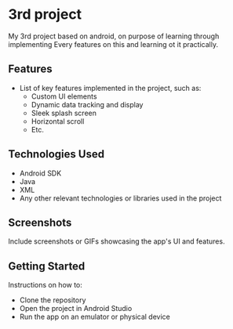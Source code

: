 # 3rd project

My 3rd project based on android, on purpose of learning through implementing
Every features on this and learning ot it practically.

## Features

- List of key features implemented in the project, such as:
  - Custom UI elements
  - Dynamic data tracking and display
  - Sleek splash screen
  - Horizontal scroll
  - Etc.

## Technologies Used

- Android SDK
- Java
- XML
- Any other relevant technologies or libraries used in the project

## Screenshots

Include screenshots or GIFs showcasing the app's UI and features.

## Getting Started

Instructions on how to:
- Clone the repository
- Open the project in Android Studio
- Run the app on an emulator or physical device
  
